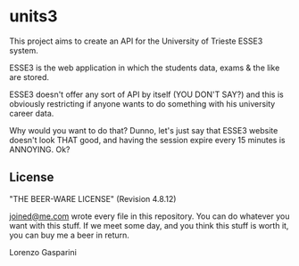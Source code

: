 units3
======

This project aims to create an API for the University of Trieste ESSE3 system.

ESSE3 is the web application in which the students data, exams & the like are stored.

ESSE3 doesn't offer any sort of API by itself (YOU DON'T SAY?) and this is obviously
restricting if anyone wants to do something with his university career data.

Why would you want to do that? Dunno, let's just say that ESSE3 website doesn't look THAT good, and having the session expire every 15 minutes is ANNOYING. Ok?

## License

"THE BEER-WARE LICENSE" (Revision 4.8.12)

<joined@me.com> wrote every file in this repository.
You can do whatever you want with this stuff.
If we meet some day, and you think this stuff is worth it, you can buy me a beer
in return.

Lorenzo Gasparini